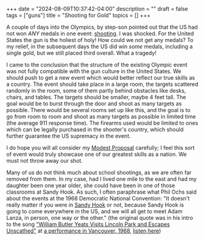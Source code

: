 +++
date = "2024-08-09T10:37:42-04:00"
description = ""
draft = false
tags = ["guns"]
title = "Shooting for Gold"
topics = []
+++

A couple of days into the Olympics, by step-son pointed out that the US had not won *ANY* medals in one event:  [shooting](https://en.wikipedia.org/wiki/Shooting_at_the_2024_Summer_Olympics).  I was shocked.  For the United States the gun is the holiest of holy!  How could we not get any medals?  To my relief, in the subsequent days the US did win *some* medals, including a single gold, but we still placed third overall.  What a tragedy!

I came to the conclusion that the structure of the existing Olympic event was not fully compatible with the gun culture in the United States.  We should push to get a new event which would better reflect our true skills as a country.  The event should take place in a large room, the targets scattered randomly in the room, some of them partly behind obstacles like desks, chairs, and tables.  The targets should be smaller, maybe 4 feet tall.  The goal would be to burst through the door and shoot as many targets as possible.  There would be several rooms set up like this, and the goal is to go from room to room and shoot as many targets as possible in limited time (the average 911 response time).  The firearms used would be limited to ones which can be legally purchased in the shooter's country, which should further guarantee the US supremacy in the event.

I do hope you will all consider my [Modest Proposal](https://en.wikipedia.org/wiki/A_Modest_Proposal) carefully;  I feel this sort of event would truly showcase one of our greatest skills as a nation.  We must not throw away our shot.


Many of us do not think much about school shootings, as we are often far removed from them.  In my case, had I lived one mile to the east and had my daughter been one year older, she could have been in one of those classrooms at Sandy Hook.  As such, I often paraphrase what Phil Ochs said about the events at the 1968 Democratic National Convention:  "It doesn't really matter if you were in [Sandy Hook](https://en.wikipedia.org/wiki/Sandy_Hook_Elementary_School_shooting) or not, because Sandy Hook is going to come everywhere in the US, and we will all get to meet Adam Lanza, in person, one way or the other." (the original quote was in his intro to the song 
["William Butler Yeats Visits Lincoln Park and Escapes Unscathed"](http://web.cecs.pdx.edu/~trent/ochs/lyrics/william-butler-yeats-visits-lincoln-park.html) at [a performance in Vancouver, 1968](http://web.cecs.pdx.edu/~trent/ochs/livevanc.html), [listen here](https://youtu.be/VWEBlZ7C_lE?si=8rDLaMxv-m9cTkAC))
